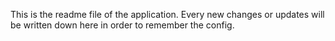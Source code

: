 This is the readme file of the application.
Every new changes or updates will be written 
down here in order to remember the config.
